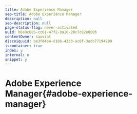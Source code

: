 ```yaml
---
title: Adobe Experience Manager
seo-title: Adobe Experience Manager
description: null
seo-description: null
page-status-flag: never-activated
uuid: b6a0c805-cc61-47f2-8a16-20c7c82e000b
contentOwner: sauviat
discoiquuid: be3fd4e4-818b-4333-ac8f-3adb77194209
iscontainer: true
index: y
internal: n
snippet: y
---
```


# Adobe Experience Manager{#adobe-experience-manager}

